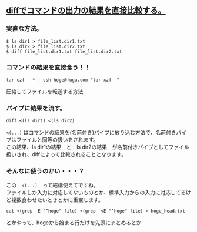 ## [diffでコマンドの出力の結果を直接比較する。](https://qiita.com/wingedtw/items/2f05c5d0c37d71f209f4)

### 実直な方法。
```
$ ls dir1 > file_list.dir1.txt
$ ls dir2 > file_list.dir2.txt
$ diff file_list.dir1.txt file_list.dir2.txt
```

### コマンドの結果を直接食う！！
```
tar czf - * | ssh hoge@fuga.com "tar xzf -"
```
圧縮してファイルを転送する方法<br>

### パイプに結果を流す。
```
diff <(ls dir1) <(ls dir2)
```
`<(...)` はコマンドの結果を(名前付き)パイプに放り込む方法で、名前付きパイプはファイルと同等の扱いをされます。<br>
この結果、ls dir1の結果　と　ls dir2の結果　が名前付きパイプとしてファイル扱いされ、diffによって比較されることとなります。<br>

### そんなに使うのかい・・・？
この　`<(...)`　って結構使えてですね。<br>
ファイルしか入力に対応してないものとか、標準入力からの入力に対応してるけど複数食わせたいときとかに重宝します。<br>
```
cat <(grep -E "^hoge" file) <(grep -vE "^hoge" file) > hoge_head.txt
```
とかやって、hogeから始まる行だけを先頭にまとめるとか<br>
